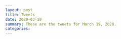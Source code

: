 ```yaml
---
layout: post
title: Tweets
date: 2020-03-19
summary: These are the tweets for March 19, 2020.
categories:
---
```


